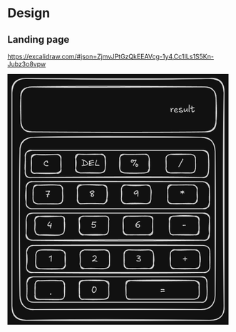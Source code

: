 # Design

## Landing page

<https://excalidraw.com/#json=ZjmvJPtGzQkEEAVcg-1y4,Cc1ILs1S5Kn-Jubz3o8vpw>

![Landing page](./screenshot.png)
